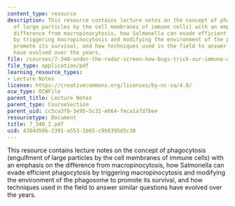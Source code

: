 ```yaml
---
content_type: resource
description: This resource contains lecture notes on the concept of phagocytosis (engulfment
  of large particles by the cell membranes of immune cells) with an emphasis on the
  difference from macropinocytosis, how Salmonella can evade efficient phagocytosis
  by triggering macropinocytosis and modifying the environment of the phagosome to
  promote its survival, and how techniques used in the field to answer similar questions
  have evolved over the years.
file: /courses/7-340-under-the-radar-screen-how-bugs-trick-our-immune-defenses-spring-2007/4384d50b2391a5531b65c9b8395d5c30_7_340_2.pdf
file_type: application/pdf
learning_resource_types:
- Lecture Notes
license: https://creativecommons.org/licenses/by-nc-sa/4.0/
ocw_type: OCWFile
parent_title: Lecture Notes
parent_type: CourseSection
parent_uid: cc5ca3f8-3e95-5c32-e664-feca1afd7bee
resourcetype: Document
title: 7_340_2.pdf
uid: 4384d50b-2391-a553-1b65-c9b8395d5c30
---
```

This resource contains lecture notes on the concept of phagocytosis (engulfment of large particles by the cell membranes of immune cells) with an emphasis on the difference from macropinocytosis, how Salmonella can evade efficient phagocytosis by triggering macropinocytosis and modifying the environment of the phagosome to promote its survival, and how techniques used in the field to answer similar questions have evolved over the years.